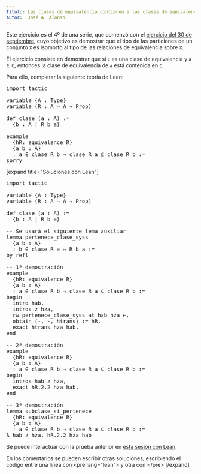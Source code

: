 ```yaml
---
Título: Las clases de equivalencia contienen a las clases de equivalencia de sus elementos
Autor:  José A. Alonso
---
```


Este ejercicio es el 4º de una serie, que comenzó con el [ejercicio del 30 de septiembre](https://bit.ly/2YfsvBZ), cuyo objetivo es demostrar que el tipo de las particiones de un conjunto `X` es isomorfo al tipo de las relaciones de equivalencia sobre `X`.

El ejercicio consiste en demostrar que si `C` es una clase de equivalencia y `a ∈ C`, entonces la clase de equivalencia de `a` está contenida en `C`.

Para ello, completar la siguiente teoría de Lean:

<pre lang="lean">
import tactic

variable {A : Type}
variable (R : A → A → Prop)

def clase (a : A) :=
  {b : A | R b a}

example
  {hR: equivalence R}
  {a b : A}
  : a ∈ clase R b → clase R a ⊆ clase R b :=
sorry
</pre>

[expand title="Soluciones con Lean"]

<pre lang="lean">
import tactic

variable {A : Type}
variable (R : A → A → Prop)

def clase (a : A) :=
  {b : A | R b a}

-- Se usará el siguiente lema auxiliar
lemma pertenece_clase_syss
  {a b : A}
  : b ∈ clase R a ↔ R b a :=
by refl

-- 1ª demostración
example
  {hR: equivalence R}
  {a b : A}
  : a ∈ clase R b → clase R a ⊆ clase R b :=
begin
  intro hab,
  intros z hza,
  rw pertenece_clase_syss at hab hza ⊢,
  obtain ⟨-, -, htrans⟩ := hR,
  exact htrans hza hab,
end

-- 2ª demostración
example
  {hR: equivalence R}
  {a b : A}
  : a ∈ clase R b → clase R a ⊆ clase R b :=
begin
  intros hab z hza,
  exact hR.2.2 hza hab,
end

-- 3ª demostración
lemma subclase_si_pertenece
  {hR: equivalence R}
  {a b : A}
  : a ∈ clase R b → clase R a ⊆ clase R b :=
λ hab z hza, hR.2.2 hza hab
</pre>

Se puede interactuar con la prueba anterior en <a href="https://leanprover-community.github.io/lean-web-editor/#url=https://raw.githubusercontent.com/jaalonso/Calculemus/main/src/Las_clases_de_equivalencia_contienen_a_las_clases_de_equivalencia_de_sus_elementos.lean" rel="noopener noreferrer" target="_blank">esta sesión con Lean</a>.

En los comentarios se pueden escribir otras soluciones, escribiendo el código entre una línea con &#60;pre lang=&quot;lean&quot;&#62; y otra con &#60;/pre&#62;
[/expand]
